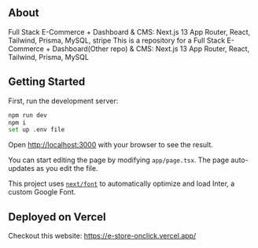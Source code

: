 ## About
Full Stack E-Commerce + Dashboard & CMS: Next.js 13 App Router, React, Tailwind, Prisma, MySQL, stripe
This is a repository for a Full Stack E-Commerce + Dashboard(Other repo) & CMS: Next.js 13 App Router, React, Tailwind, Prisma, MySQL


## Getting Started

First, run the development server:

```bash
npm run dev
npm i
set up .env file

```
Open [http://localhost:3000](http://localhost:3000) with your browser to see the result.

You can start editing the page by modifying `app/page.tsx`. The page auto-updates as you edit the file.

This project uses [`next/font`](https://nextjs.org/docs/basic-features/font-optimization) to automatically optimize and load Inter, a custom Google Font.


## Deployed on Vercel

Checkout this website: https://e-store-onclick.vercel.app/

